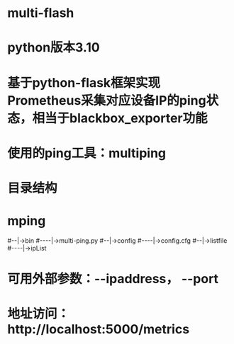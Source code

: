# multi-flash
# python版本3.10
# 基于python-flask框架实现Prometheus采集对应设备IP的ping状态，相当于blackbox_exporter功能
# 使用的ping工具：multiping
# 目录结构
# mping
#--|->bin
#----|->multi-ping.py
#--|->config
#----|->config.cfg
#--|->listfile
#----|->ipList
# 可用外部参数：--ipaddress， --port
# 地址访问：http://localhost:5000/metrics

